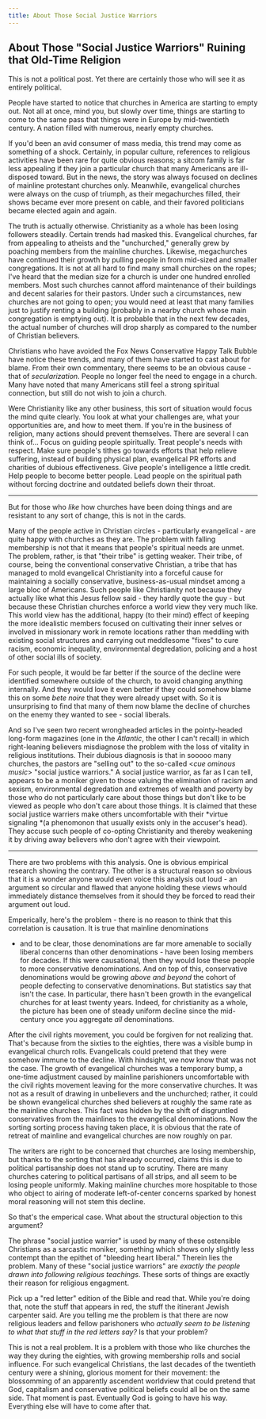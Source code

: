 ```yaml
---
title: About Those Social Justice Warriors
---
```


## About Those "Social Justice Warriors" Ruining that Old-Time Religion
This is not a political post. Yet there are certainly those who will
see it as entirely political.

People have started to notice that churches in America are starting to empty
out. Not all at once, mind you, but slowly over time, things are
starting to come to the same pass that things were in Europe by
mid-twentieth century. A nation filled with numerous, nearly empty
churches.

If you'd been an avid consumer of mass media, this trend may come as
something of a shock. Certainly, in popular culture, references to
religious activities have been rare for quite obvious reasons; a
sitcom family is far less appealing if they join a particular church
that many Americans are ill-disposed toward. But in the news, the
story was always focused on declines of mainline protestant churches
only.  Meanwhile, evangelical churches were always on the cusp of
triumph, as their megachurches filled, their shows became ever more
present on cable, and their favored politicians became elected again
and again.

The truth is actually otherwise. Christianity as a whole has been
losing followers steadily. Certain trends had masked this. Evangelical
churches, far from appealing to atheists and the "unchurched,"
generally grew by poaching members from the mainline
churches. Likewise, megachurches have continued their growth by
pulling people in from mid-sized and smaller congregations. It is not
at all hard to find many small churches on the ropes; I've heard that
the median size for a church is under one hundred enrolled
members. Most such churches cannot afford maintenance of their
buildings and decent salaries for their pastors. Under such a
circumstances, new churches are not going to open; you would need at
least that many families just to justify renting a building (probably
in a nearby church whose main congregation is emptying out). It is
probable that in the next few decades, the actual number of churches
will drop sharply as compared to the number of Christian believers.

Christians who have avoided the Fox News Conservative Happy
Talk Bubble have notice these trends, and many of them have started to
cast about for blame. From their own commentary, there seems to be an
obvious cause - that of *secularization*. People no longer feel the need
to engage in a church. Many have noted that many Americans still feel
a strong spiritual connection, but still do not wish to join a church.

Were Christianity like any other business, this sort of situation
would focus the mind quite clearly. You look at what your challenges
are, what your opportunities are, and how to meet them. If you're in
the business of religion, many actions should prevent themselves.
There are several I can think of... Focus on guiding people
spiritually. Treat people's needs with respect. Make sure people's
tithes go towards efforts that help relieve suffering, instead of
building physical plan, evangelical PR efforts and charities of
dubious effectiveness. Give people's intelligence a little
credit. Help people to become better people. Lead people on the
spiritual path without forcing doctrine and outdated beliefs down
their throat.

-------------------------------

But for those who _like_ how churches have been doing things and are
resistant to any sort of change, this is not in the cards.

Many of the people active in Christian circles - particularly
evangelical - are quite happy with churches as they are. The problem
with falling membership is not that it means that people's spiritual
needs are unmet. The problem, rather, is that "their tribe" is getting
weaker. Their tribe, of course, being the conventional conservative
Christian, a tribe that has managed to mold evangelical Christianity
into a forceful cause for maintaining a socially conservative,
business-as-usual mindset among a large bloc of Americans. Such people
like Christianity not because they actually like what this Jesus
fellow said - they hardly quote the guy - but because these Christian
churches enforce a world view they very much like. This world view has
the additional, happy (to their mind) effect of keeping the more
idealistic members focused on cultivating their inner selves or
involved in missionary work in remote locations rather than meddling
with existing social structures and carrying out meddlesome "fixes" to
cure racism, economic inequality, environmental degredation, policing
and a host of other social ills of society.

For such people, it would be far better if the source of the decline
were identified somewhere outside of the church, to avoid changing
anything internally. And they would love it even better if they could
somehow blame this on some _bete noire_ that they were already upset
with. So it is unsurprising to find that many of them now blame the
decline of churches on the enemy they wanted to see - social liberals.

And so I've seen two recent wrongheaded articles in the pointy-headed
long-form magazines (one in the _Atlantic_, the other I can't recall)
in which right-leaning believers misdiagnose the problem with the loss
of vitality in religious institutions. Their dubious diagnosis is that
in sooooo many churches, the pastors are "selling out" to the
so-called <*cue ominous music*> "social justice warriors." A social
justice warrior, as far as I can tell, appears to be a moniker given
to those valuing the elimination of racism and sexism, environmental
degredation and extremes of wealth and poverty by those who do not
particularly care about those things but don't like to be viewed as
people who don't care about those things. It is claimed that these
social justice warriers make others uncomfortable with their *virtue
signaling *(a phenomonon that usually exists only in the accuser's
head). They accuse such people of co-opting Christianity and thereby
weakening it by driving away believers who don't agree with their
viewpoint.

-------------------------------

There are two problems with this analysis. One is obvious empirical
research showing the contrary. The other is a structural reason so
obvious that it is a wonder anyone would even voice this analysis out
loud - an argument so circular and flawed that anyone holding these
views whould immediately distance themselves from it should they be
forced to read their argument out loud.

Emperically, here's the problem - there is no reason to think that
this correlation is causation. It is true that mainline denominations
- and to be clear, those denominations are far more amenable to
socially liberal concerns than other denominations - have been losing
members for decades. If this were causational, then they would lose
these people to more conservative denominations. And on top of this,
conservative denominations would be growing _above and beyond_ the
cohort of people defecting to conservative denominations. But
statistics say that isn't the case. In particular, there hasn't been
growth in the evangelical churches for at least twenty years. Indeed,
for christianity as a whole, the picture has been one of steady
uniform decline since the mid-century once you aggregate _all_
denominations.

After the civil rights movement, you could be forgiven for not
realizing that. That's because from the sixties to the eighties, there
was a visible bump in evangelical church rolls. Evangelicals could
pretend that they were somehow immune to the decline. With hindsight,
we now know that was not the case. The growth of evangelical churches
was a temporary bump, a one-time adjustment caused by mainline
parishioners uncomfortable with the civil rights movement leaving for
the more conservative churches. It was not as a result of drawing in
unbelievers and the unchurched; rather, it could be shown evangelical
churches shed believers at roughly the same rate as the mainline
churches. This fact was hidden by the shift of disgruntled
conservatives from the mainlines to the evangelical denominations.
Now the sorting sorting process having taken place, it is obvious that
the rate of retreat of mainline and evangelical churches are now
roughly on par.

The writers are right to be concerned that churches are losing
membership, but thanks to the sorting that has already occurred,
claims this is due to political partisanship does not stand up to
scrutiny. There are many churches catering to political partisans of
all strips, and all seem to be losing people uniformly. Making
mainline churches more hospitable to those who object to airing of
moderate left-of-center concerns sparked by honest moral reasoning
will not stem this decline.

So that's the emperical case. What about the structural objection to
this argument?

The phrase "social justice warrier" is used by many of these
ostensible Christians as a sarcastic moniker, something which shows
only slightly less contempt than the epithet of "bleeding heart
liberal." Therein lies the problem. Many of these "social justice
warriors" are _exactly the people drawn into following religious
teachings_. These sorts of things are exactly their reason for
religious engagment.

Pick up a "red letter" edition of the Bible and read that. While
you're doing that, note the stuff that appears in red, the stuff the
itinerant Jewish carpenter said. Are you telling me the problem is
that there are now religious leaders and fellow parishoners who
_actually seem to be listening to what that stuff in the red letters
say?_ Is that your problem?

This is not a real problem. It is a problem with those who like
churches the way they during the eighties, with growing membership
rolls and social influence.  For such evangelical Christians, the last
decades of the twentieth century were a shining, glorious moment for
their movement: the blossomming of an apparently ascendent worldview
that could pretend that God, capitalism and conservative political
beliefs could all be on the same side. That moment is past. Eventually
God is going to have his way. Everything else will have to come after
that.
